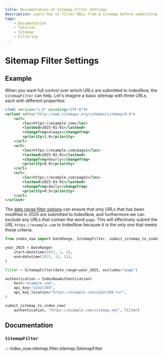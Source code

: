 ```yaml
---
title: Documentation of Sitemap Filter Settings
description: Learn how to filter URLs from a sitemap before submitting them in bulk to IndexNow. Includes code examples for beginners and advanced users.
tags:
    - Documentation
    - Tutorial
    - Sitemap
    - Filtering
---
```


# Sitemap Filter Settings
## Example
When you want full control over which URLs are submitted to IndexNow, the `SitemapFilter` can help. Let's imagine a basic sitemap with three URLs, each with different properties:

```xml linenums="1" title="sitemap.xml" hl_lines="4-5 10-11 16-17"
<?xml version="1.0" encoding="UTF-8"?>
<urlset xmlns="http://www.sitemaps.org/schemas/sitemap/0.9">
    <url>
        <loc>https://example.com</loc>
        <lastmod>2025-01-01</lastmod>
        <changefreq>always</changefreq>
        <priority>1.0</priority>
    </url>
    <url>
        <loc>https://example.com/page1</loc>
        <lastmod>2025-02-01</lastmod>
        <changefreq>hourly</changefreq>
        <priority>0.8</priority>
    </url>
    <url>
        <loc>https://example.com/page2</loc>
        <lastmod>2025-03-01</lastmod>
        <changefreq>daily</changefreq>
        <priority>0.5</priority>
    </url>
</urlset>
```

The [date range filter options](date-range.md) can ensure that only URLs that has been modified in 2025 are submitted to IndexNow, and furthermore we can exclude any URLs that contain the word `page`. This will effectively submit the URL `https://example.com` to IndexNow because it is the only one that meets these criteria:

```python linenums="1" hl_lines="4-5"
from index_now import DateRange, SitemapFilter, submit_sitemap_to_index_now, IndexNowAuthentication

year_2025 = DateRange(
    start=datetime(2025, 1, 1),
    end=datetime(2025, 12, 31),
)

filter = SitemapFilter(date_range=year_2025, excludes="page")

authentication = IndexNowAuthentication(
    host="example.com",
    api_key="a1b2c3d4",
    api_key_location="https://example.com/a1b2c3d4.txt",
)

submit_sitemap_to_index_now(
    authentication, "https://example.com/sitemap.xml", filter)
```

## Documentation
### `SitemapFilter`
::: index_now.sitemap.filter.sitemap.SitemapFilter
